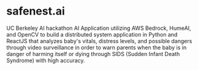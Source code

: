 # safenest.ai
UC Berkeley AI hackathon
AI Application utilizing AWS Bedrock, HumeAI, and OpenCV to build a distributed system application in Python and ReactJS that analyzes baby's vitals, distress levels, and possible dangers through video surveillance in order to warn parents when the baby is in danger of harming itself or dying through SIDS (Sudden Infant Death Syndrome) with high accuracy.
